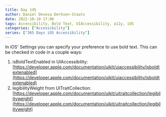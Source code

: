 ```yaml
---
title: Day 145
author: Daniel Devesa Derksen-Staats
date: 2022-10-10 17:06
tags: Accessibility, Bold Text, UIAccessibility, a11y, iOS
categories: ["Accessibility"]
series: ["365 Days iOS Accessibility"]
---
```


In iOS' Settings you can specify your preference to use bold text. This can be checked in code in a couple ways:
1. isBoldTextEnabled in UIAccessibility: [https://developer.apple.com/documentation/uikit/uiaccessibility/isboldtextenabled](https://developer.apple.com/documentation/uikit/uiaccessibility/isboldtextenabled)
2. legibilityWeight from UITraitCollection: [https://developer.apple.com/documentation/uikit/uitraitcollection/legibilityweight](https://developer.apple.com/documentation/uikit/uitraitcollection/legibilityweight)
